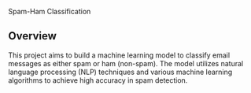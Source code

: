  Spam-Ham Classification

## Overview
This project aims to build a machine learning model to classify email messages as either spam or ham (non-spam). The model utilizes natural language processing (NLP) techniques and various machine learning algorithms to achieve high accuracy in spam detection.
